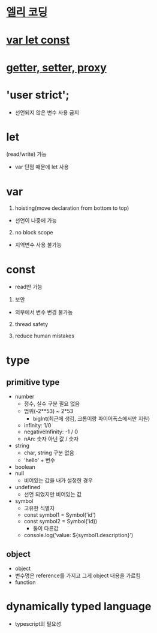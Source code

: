 # [엘리 코딩](https://www.youtube.com/watch?v=OCCpGh4ujb8&list=PLv2d7VI9OotTVOL4QmPfvJWPJvkmv6h-2&index=3)
# [var let const](https://mingcoder.me/2020/02/25/Programming/JavaScript/var-let-const/)
# [getter, setter, proxy](https://www.zerocho.com/category/JavaScript/post/5a6578a3c994bd001ba0f9d9)

# 'user strict';
* 선언되지 않은 변수 사용 금지

# let
(read/write) 가능
* var 단점 때문에 let 사용

# var
1. hoisting(move declaration from bottom to top)
  * 선언이 나중에 가능
2. no block scope
  * 지역변수 사용 불가능
  
# const
* read만 가능
1. 보안
  * 외부에서 변수 변경 불가능

2. thread safety

3. reduce human mistakes



# type
## primitive type
* number
  * 정수, 실수 구분 필요 없음
  * 범위(-2**53) ~ 2*53
    * bigInt(최근에 생김, 크롬이랑 파이어폭스에서만 지원)
  * infinity: 1/0
  * negativeInfinity: -1 / 0
  * nAn: 숫자 아닌 값 / 숫자
* string
  * char, string 구분 없음
  * 'hello' + 변수
* boolean
* null
  * 비어있는 값을 내가 설정한 경우
* undefined
  * 선언 되었지만 비어있는 값
* symbol
  * 고유한 식별자
  * const symbol1 = Symbol('id')
  * const symbol2 = Symbol('id))
    * 둘이 다른값
  * console.log('value: ${symbol1.description}')

## object
* object
 * 변수명은 reference를 가지고 그게 object 내용을 가르킴
* function


# dynamically typed language
* typescript의 필요성
